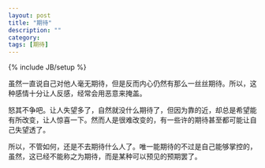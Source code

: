 ```yaml
---
layout: post
title: "期待"
description: ""
category: 
tags: [期待]
---
```

{% include JB/setup %}



虽然一直说自己对他人毫无期待，但是反而内心仍然有那么一丝丝期待。所以，这种感情十分让人反感，经常会用恶意来掩盖。


怒其不争吧。让人失望多了，自然就没什么期待了，但因为靠的近，却总是希望能有所改变，让人惊喜一下。然而人是很难改变的，有一些许的期待甚至都可能让自己失望透了。


所以，不管如何，还是不去期待什么人了。唯一能期待的不过是自己能够掌控的，虽然，这已经不能称之为期待，而是某种可以预见的预期罢了。